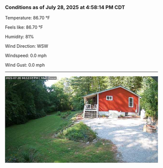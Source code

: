 ### Conditions as of July 28, 2025 at 4:58:14 PM CDT 

Temperature: 86.70 &deg;F

Feels like: 86.70 &deg;F

Humidity: 81%

Wind Direction: WSW

Windspeed: 0.0 mph

Wind Gust: 0.0 mph

---

<img src="./images/latest.jpeg"/>

